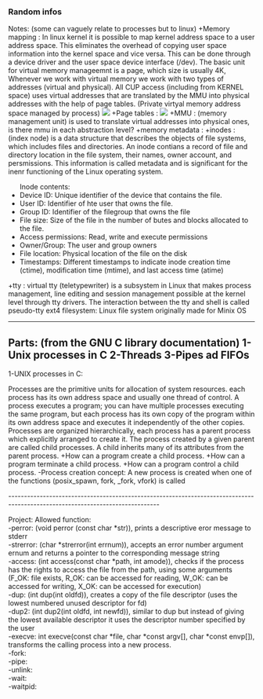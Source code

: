 <h3>Random infos</h3>
Notes: (some can vaguely relate to processes but to linux)
+Memory mapping : In linux kernel it is possible to map kernel address space to a user address space. This eliminates the overhead of copying user space information into the kernel space and vice versa. This can be done through a device driver and the user space device interface (/dev).
The basic unit for virtual memory manageemnt is a page, which size is usually 4K, Whenever we work with virtual memory we work with two types of addresses (virtual and physical). All CUP access (including from KERNEL space) uses virtual addresses that are translated by the MMU into physical addresses with the help of page tables. (Private virtyal memory address space managed by process) 
<img src="learning_materials/mmu.png">
+Page tables : 
<img src="learning_materials/page.png">
+MMU : (memory management unit) is used to translate virtual addresses into physical ones, is there mmu in each abstraction level? 
+memory metadata : 
+inodes : (index node) is a data structure that describes the objects of file systems, which includes files and directories. An inode contians a record of file and directory location in the file system, their names, owner account, and persmissions. This information is called metadata and is significant for the inenr functioning of the Linux operating system.
<ul>
Inode contents:
	<li>Device ID: Unique identifier of the device that contains the file.</li>
	<li>User ID: Identifier of hte user that owns the file. </li>
	<li>Group ID: Identifier of the filegroup that owns the file</li>
	<li>File size: Size of the file in the number of butes and blocks allocated to the file.</li>
	<li>Access permissions: Read, write and execute permissions</li>
	<li>Owner/Group: The user and group owners</lI>
	<li>File location: Physical location of the file on the disk</li>
	<li>Timestamps: Different timestamps to indicate inode creation time (ctime), modification time (mtime), and last access time (atime) </li> 
</ul>
+tty : virtual tty (teletypewriter) is a subsystem in Linux that makes process management, line editing and session management possible at the kernel level through tty drivers. The interaction between the tty and shell is called pseudo-tty
ext4 filesystem: Linux file system originally made for Minix OS

************************************************************************************************************************************************************************************************************************************************************
Parts: (from the GNU C library documentation)
1-Unix processes in C
2-Threads
3-Pipes ad FIFOs
------------------------------

1-UNIX processes in C: 
<p>
Processes are the primitive units for allocation of system resources. each process has its own address space and usually one thread of control. A process executes a program; you can have multiple processes executing the same program, but each process has its own copy of the program within its own address space and executes it independently of the other copies.
Processes are organized hierarchically, each process has a parent process which explicitly arranged to create it. The process created by a given parent are called child processes. A child inherits many of its attributes from the parent process.
+How can a program create a child process.
+How can a program terminate a child process.
+How can a program control a child process.
	-Process creation concept: A new process is created when one of the functions (posix_spawn, fork, _fork, vfork) is called
</p>
------------------------------------------------------------------------------------------------------------------------------

Project: 
Allowed function: <br>
-perror: (void perror (const char *str)), prints a descriptive eror message to stderr <br>
-strerror: (char *strerror(int errnum)), accepts an error number argument ernum and returns a pointer to the corresponding message string <br>
-access: (int access(const char *path, int amode)), checks if the process has the rights to access the file from the path, using some arguments (F_OK: file exists, R_OK: can be accessed for reading, W_OK: can be accessed for writing, X_OK: can be accessed for execution) <br>
-dup: (int dup(int oldfd)), creates a copy of the file descriptor (uses the lowest numbered unused descriptor for fd)<br>
-dup2: (int dup2(int oldfd, int newfd)), similar to dup but instead of giving the lowest available descriptor it uses the descriptor number specified by the user<br>
-execve: int execve(const char *file, char *const argv[], char *const envp[]), transforms the calling process into a new process. <br>
-fork: <br>
-pipe: <br>
-unlink: <br>
-wait: <br>
-waitpid: <br>
